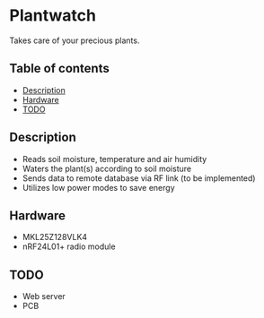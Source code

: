# Plantwatch
Takes care of your precious plants.

## Table of contents

- [Description](#description)
- [Hardware](#hardware)
- [TODO](#todo)

## Description
* Reads soil moisture, temperature and air humidity
* Waters the plant(s) according to soil moisture
* Sends data to remote database via RF link (to be implemented)
* Utilizes low power modes to save energy

## Hardware
* MKL25Z128VLK4
* nRF24L01+ radio module

## TODO
* Web server
* PCB
